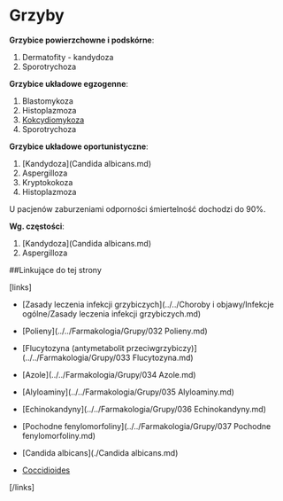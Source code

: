 # Grzyby

**Grzybice powierzchowne i podskórne**:

1. Dermatofity - kandydoza
2. Sporotrychoza



**Grzybice układowe egzogenne**:

1. Blastomykoza
2. Histoplazmoza
3. [Kokcydiomykoza](Coccidioides.md)
4. Sporotrychoza



**Grzybice układowe oportunistyczne**:

1. [Kandydoza](Candida albicans.md)
2. Aspergilloza
3. Kryptokokoza
4. Histoplazmoza

U pacjenów zaburzeniami odporności śmiertelność dochodzi do 90%.



**Wg. częstości**:

1. [Kandydoza](Candida albicans.md)
2. Aspergilloza



##Linkujące do tej strony

[links]

- [Zasady leczenia infekcji grzybiczych](../../Choroby i objawy/Infekcje ogólne/Zasady leczenia infekcji grzybiczych.md)

- [Polieny](../../Farmakologia/Grupy/032 Polieny.md)

- [Flucytozyna (antymetabolit przeciwgrzybiczy)](../../Farmakologia/Grupy/033 Flucytozyna.md)

- [Azole](../../Farmakologia/Grupy/034 Azole.md)

- [Alyloaminy](../../Farmakologia/Grupy/035 Alyloaminy.md)

- [Echinokandyny](../../Farmakologia/Grupy/036 Echinokandyny.md)

- [Pochodne fenylomorfoliny](../../Farmakologia/Grupy/037 Pochodne fenylomorfoliny.md)

- [Candida albicans](./Candida albicans.md)

- [Coccidioides](./Coccidioides.md)


[/links]











